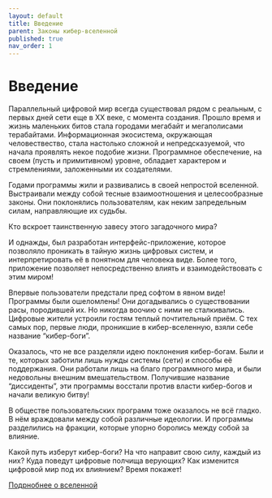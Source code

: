 ```yaml
---
layout: default
title: Введение
parent: Законы кибер-вселенной
published: true
nav_order: 1
---
```


# Введение

Параллельный цифровой мир всегда существовал рядом с реальным, с первых дней сети еще в ХХ веке, с момента создания. Прошло время и жизнь маленьких битов стала городами мегабайт и мегаполисами терабайтами. Информационная экосистема, окружающая человествество, стала настолько сложной и непредсказуемой, что начала проявлять некое подобие жизни. Программное обеспечение, на своем (пусть и примитивном) уровне, обладает характером и стремлениями, заложенными их создателями.

Годами программы жили и развивались в своей непростой вселенной. Выстраивали между собой тесные взаимоотношения и целесообразные законы. Они поклонялись пользователям, как неким запредельным силам, направляющие их судьбы.

Кто вскроет таинственную завесу этого загадочного мира?

И однажды, был разработан интерфейс-приложение, которое позволяло проникать в тайную жизнь цифровых систем, и интерпретировать её в понятном для человека виде. Более того, приложение позволяет непосредственно влиять и взаимодействовать с этим миром!

Впервые пользователи предстали пред софтом в явном виде! Программы были ошеломлены! Они догадывались о существовании расы, породившей их. Но никогда воочию с ними не сталкивались. Цифровые жители устроили гостям теплый почтительный приём. С тех самых пор, первые люди, проникшие в кибер-вселенную, взяли себе название “кибер-боги”.

Оказалось, что не все разделяли идею поклонения кибер-богам. Были и те, которых заботили лишь нужды системы (сети) и способы её поддержания. Они работали лишь на благо программного мира, и были недовольны внешним вмешательством. Получившие название “диссиденты”, эти программы восстали против власти кибер-богов и начали великую битву!

В обществе пользовательских программ тоже оказалось не всё гладко. В нём враждовали между собой различные идеологии. И программы разделились на фракции, которые упорно боролись между собой за влияние.

Какой путь изберут кибер-боги? На что направит свою силу, каждый из них? Куда поведут цифровые полчища верующих? Как изменится цифровой мир под их влиянием? Время покажет!

[Подрнобнее о вселенной](overview.md#бриф)